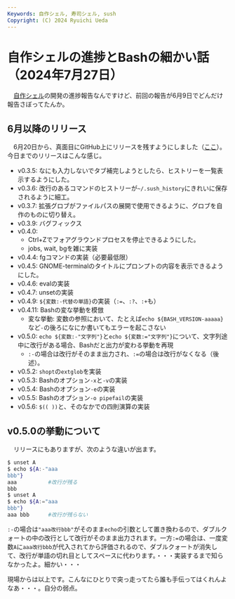 ```yaml
---
Keywords: 自作シェル, 寿司シェル, sush
Copyright: (C) 2024 Ryuichi Ueda
---
```


# 自作シェルの進捗とBashの細かい話（2024年7月27日）

　[自作シェル](/?page=rusty_bash)の開発の進捗報告なんですけど、前回の報告が6月9日でどんだけ報告さぼってたんか。

## 6月以降のリリース

　6月20日から、真面目にGitHub上にリリースを残すようにしました（[ここ](https://github.com/shellgei/rusty_bash/releases)）。今日までのリリースはこんな感じ。

* v0.3.5: なにも入力しないでタブ補完しようとしたら、ヒストリーを一覧表示するようにした。
* v0.3.6: 改行のあるコマンドのヒストリーが`~/.sush_history`にきれいに保存されるように細工。
* v0.3.7: 拡張グロブがファイルパスの展開で使用できるように、グロブを自作のものに切り替え。
* v0.3.9: バグフィックス
* v0.4.0: 
    * Ctrl+Zでフォアグラウンドプロセスを停止できるようにした。
    * jobs, wait, bgを雑に実装
* v0.4.4: fgコマンドの実装（必要最低限）
* v0.4.5: GNOME-terminalのタイトルにプロンプトの内容を表示できるようにした。
* v0.4.6: evalの実装
* v0.4.7: unsetの実装
* v0.4.9: `${変数:-代替の単語}`の実装（`:=`、`:?`、`:+`も）
* v0.4.11: Bashの変な挙動を模倣
    * 変な挙動: 変数の参照において、たとえば`echo ${BASH_VERSION-aaaaa}`など`-`の後ろになにか書いてもエラーを起こさない
* v0.5.0: `echo ${変数:-"文字列"}`と`echo ${変数:="文字列"}`について、文字列途中に改行がある場合、Bashだと出力が変わる挙動を再現
    * `:-`の場合は改行がそのまま出力され、`:=`の場合は改行がなくなる（後述）。
* v0.5.2: `shopt`の`extglob`を実装
* v0.5.3: Bashのオプション`-x`と`-v`の実装
* v0.5.4: Bashのオプション`-e`の実装
* v0.5.5: Bashのオプション`-o pipefail`の実装
* v0.5.6: `$(( ))`と、そのなかでの四則演算の実装


## v0.5.0の挙動について

　リリースにもありますが、次のような違いが出ます。

```bash
$ unset A
$ echo ${A:-"aaa
bbb"}
aaa          #改行が残る
bbb
$ unset A
$ echo ${A:="aaa
bbb"}
aaa bbb      #改行が残らない
```

`:-`の場合は`"aaa改行bbb"`がそのまま`echo`の引数として置き換わるので、ダブルクォートの中の改行として改行がそのまま出力されます。一方`:=`の場合は、一度変数`A`に`aaa改行bbb`が代入されてから評価されるので、ダブルクォートが消失して、改行が単語の切れ目としてスペースに代わります。・・・実装するまで知らなかったよ。細かい・・・


現場からは以上です。こんなにひとりで突っ走ってたら誰も手伝ってはくれんよなあ・・・。自分の弱点。

